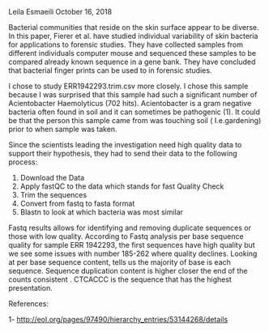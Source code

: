 Leila Esmaeili
October 16, 2018

Bacterial communities that reside on the skin surface appear to be diverse. 
 In this paper, Fierer et al. have studied individual variability of skin
 bacteria for applications to forensic studies.  They have collected samples 
from different individuals computer mouse and sequenced these samples to be 
 compared  already known sequence in a gene bank.  They have concluded that
 bacterial finger prints can be used to in forensic studies. 

 I chose to study ERR1942293.trim.csv more closely.  I chose this sample
 because I was surprised that this sample had such a significant number
 of Acientobacter Haemolyticus (702 hits). Acientobacter is a gram negative
 bacteria often found in soil and it can sometimes be pathogenic (1). 
It could be that the person this sample came from was touching soil
 ( I.e.gardening) prior to when sample was taken. 

Since the scientists  leading the investigation need high quality data
 to support their hypothesis, they had to send their data to the following
 process: 
1. Download the Data
2. Apply fastQC to the data which stands for fast Quality Check
3. Trim the sequences
4. Convert from fastq to fasta format
5. Blastn to look at which bacteria was most similar


Fastq results allows for identifying and removing duplicate sequences
 or those with low quality.   According to Fastq analysis per base 
sequence quality for sample ERR 1942293, the first sequences have high 
quality  but we see some issues with number 185-262 where quality declines. 
Looking at per base sequence content, tells us the majority of base is each
 sequence.  Sequence duplication content is higher closer the end of the
 counts consistent .  CTCACCC is the sequence that has the highest
 presentation.  


References:

1- http://eol.org/pages/97490/hierarchy_entries/53144268/details

